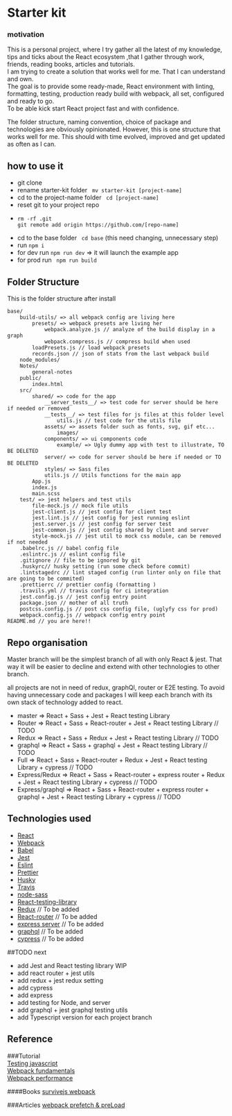 # Starter kit
### motivation
This is a personal project, where I try gather all the latest of my knowledge, tips and ticks about the React ecosystem
,that I gather through work, friends, reading books, articles and tutorials.   
I am trying to create a solution that works well for me. That I can understand and own.       
The goal is to provide some ready-made, React environment with linting, formatting, testing, production ready
build with webpack, all set, configured and ready to go.  
To be able kick start React project fast and with confidence. 

The folder structure, naming convention, choice of package and technologies are obviously opinionated. 
However, this is one structure that works well for me. 
This should with time evolved, improved and get updated as often as I can.

## how to use it
 - git clone
 - rename starter-kit folder ``` mv starter-kit [project-name]```
 - cd to the project-name folder ``` cd [project-name]```
 - reset git to your project repo 
 -     rm -rf .git 
       git remote add origin https://github.com/[repo-name]
 - cd to the base folder ``` cd base``` (this need changing, unnecessary step)
 - run ```npm i```
 - for dev run ```npm run dev``` => it will launch the example app
 - for prod run ``` npm run build```
 
 ## Folder Structure
 
 This is the folder structure after install
 ```
 base/
     build-utils/ => all webpack config are living here
         presets/ => webpack presets are living her
             webpack.analyze.js // analyze of the build display in a graph
             webpack.compress.js // compress build when used
         loadPresets.js // load webpack presets
         records.json // json of stats from the last webpack build
     node_modules/
     Notes/
         general-notes 
     public/
         index.html
     src/
         shared/ => code for the app
             __server_tests__/ => test code for server should be here if needed or removed
             __tests__/ => test files for js files at this folder level
                 utils.js // test code for the utils file
             assets/ => assets folder such as fonts, svg, gif etc...
                 images/ 
             components/ => ui components code
                 example/ => Ugly dummy app with test to illustrate, TO BE DELETED
             server/ => code for server should be here if needed or TO BE DELETED
             styles/ => Sass files
             utils.js // Utils functions for the main app
         App.js
         index.js
         main.scss
     test/ => jest helpers and test utils
         file-mock.js // mock file utils
         jest-client.js // jest config for client test
         jest.lint.js // jest config for jest running eslint
         jest.server.js // jest config for server test
         jest-common.js // jest config shared by client and server 
         style-mock.js // jest util to mock css module, can be removed if not needed
     .babelrc.js // babel config file
     .eslintrc.js // eslint config file
     .gitignore // file to be ignored by git
     .huskyrc// husky setting (run some check before commit)
     .lintstagedrc // lint staged config (run linter only on file that are going to be commited)
     .prettierrc // prettier config (formatting )
     .travils.yml // travis config for ci integration
     jest.config.js // jest config entry point
     package.json // mother of all truth
     postcss.config.js // post css config file, (uglyfy css for prod)
     webpack.config.js // webpack config entry point
 README.md // you are here!!
 ```
## Repo organisation   
Master branch will be the simplest branch of all with only React & jest.
That way it will be easier to decline and extend with other technologies to other branch.

all projects are not in need of redux, graphQl, router or E2E testing. To avoid having unnecessary code and packages
I will keep each branch with its own stack of technology added to react.

- master => React + Sass + Jest + React testing Library 
- Router => React + Sass + React-router + Jest + React testing Library // TODO
- Redux => React + Sass + Redux + Jest + React testing Library // TODO
- graphql => React + Sass + graphql + Jest + React testing Library  // TODO
- Full =>  React + Sass + React-router + Redux + Jest + React testing Library + cypress // TODO
- Express/Redux => React + Sass + React-router + express router + Redux + Jest + React testing Library + cypress // TODO
- Express/graphql => React + Sass + React-router + express router + graphql + Jest + React testing Library + cypress // TODO

## Technologies used
- [React](https://reactjs.org/)
- [Webpack](https://webpack.js.org/)
- [Babel](https://babeljs.io/)
- [Jest](https://jestjs.io/) 
- [Eslint](https://eslint.org/)
- [Prettier](https://prettier.io/)
- [Husky](https://github.com/typicode/husky)
- [Travis](https://travis-ci.com/)
- [node-sass](https://www.npmjs.com/package/node-sass)
- [React-testing-library](https://testing-library.com/docs/react-testing-library/intro)
- [Redux](https://redux.js.org/) // To be added
- [React-router](https://github.com/ReactTraining/react-router) // To be added
- [express server](https://expressjs.com/) // To be added
- [graphql](https://graphql.org/) // To be added
- [cypress](https://www.cypress.io/) // To be added

##TODO next
- add Jest and React testing library WIP
- add react router + jest utils
- add redux + jest redux setting
- add cypress
- add express
- add testing for Node, and server
- add graphql + jest graphql testing utils
- add Typescript version for each project branch

## Reference
###Tutorial  
[Testing javascript](https://testingjavascript.com/)   
[Webpack fundamentals](https://frontendmasters.com/courses/webpack-fundamentals/)  
[Webpack performance](https://frontendmasters.com/courses/performance-webpack/) 

####Books
[survivejs webpack](https://survivejs.com/webpack/preface/) 

###Articles
[webpack prefetch & preLoad](https://medium.com/webpack/link-rel-prefetch-preload-in-webpack-51a52358f84c)



